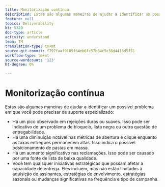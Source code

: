 ```yaml
---
title: Monitorização contínua
description: Estas são algumas maneiras de ajudar a identificar um possível problema em que você pode precisar de uma ajuda de especialistas
feature: null
topics: Deliverability
kt: 5320
doc-type: article
activity: understand
team: TM
translation-type: tm+mt
source-git-commit: f797faaf9189f64eb6fc57b84c5e38d4418d5f51
workflow-type: tm+mt
source-wordcount: '123'
ht-degree: 0%

---
```



# Monitorização contínua

Estas são algumas maneiras de ajudar a identificar um possível problema em que você pode precisar de suporte especializado:

* Há um pico observado em rejeições duras ou suaves. Isso pode ser indicativo de um problema de bloqueio, lista negra ou outra questão de entregabilidade.
* Há uma diminuição notável nas métricas de abertura e clique enquanto as taxas entregues permanecem altas. Isso indica o possível posicionamento de pastas em massa.
* Há um aumento significativo nas reclamações. Isso pode ser causado por uma fonte de lista de baixa qualidade.
* Você tem quaisquer iniciativas estratégicas que possam afetar a capacidade de entrega. Eles incluem, mas não estão limitados à aquisição de assinantes, estratégias de envolvimento, estratégias sazonais ou mudanças significativas na frequência e tipo de campanha.
